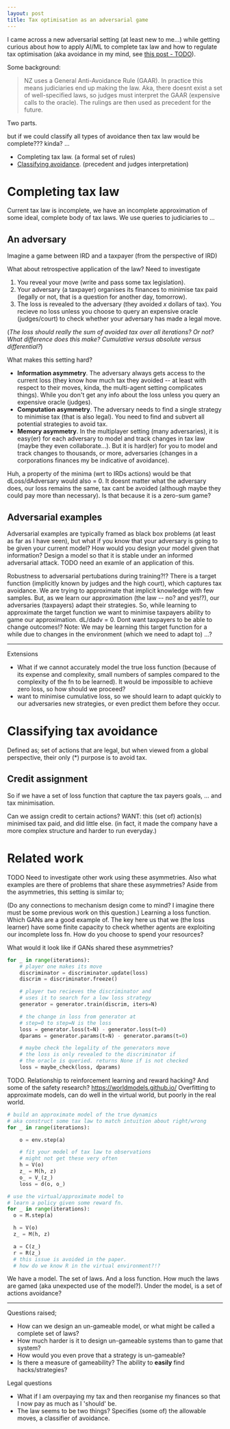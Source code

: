 ```yaml
---
layout: post
title: Tax optimisation as an adversarial game
---
```


I came across a new adversarial setting (at least new to me...) while getting curious about how to apply AI/ML to complete tax law and how to regulate tax optimisation (aka avoidance in my mind, see [this post - TODO](?)).

Some background:

> NZ uses a General Anti-Avoidance Rule (GAAR). In practice this means judiciaries end up making the law. Aka, there doesnt exist a set of well-specified laws, so judges must interpret the GAAR (expensive calls to the oracle). The rulings are then used as precedent for the future.

Two parts.

<side>but if we could classify all types of avoidance then tax law would be complete??? kinda? ...</side>

- Completing tax law. (a formal set of rules)
- <a href="#classifying-tax-avoidance">Classifying avoidance</a>. (precedent and judges interpretation)

# Completing tax law

Current tax law is incomplete, we have an incomplete approximation of some ideal, complete body of tax laws. We use queries to judiciaries to ...

## An adversary

Imagine a game between IRD and a taxpayer (from the perspective of IRD)  

<side>What about retrospective application of the law? Need to investigate</side>

1. You reveal your move (write and pass some tax legislation).
2. Your adversary (a taxpayer) organises its finances to minimise tax paid (legally or not, that is a question for another day, tomorrow).
3. The loss is revealed to the adversary (they avoided $x$ dollars of tax). You recieve no loss unless you choose to query an expensive oracle (judges/court) to check whether your adversary has made a legal move.

(_The loss should really the sum of avoided tax over all iterations? Or not? What difference does this make? Cumulative versus absolute versus differential?_)

What makes this setting hard?
- __Information asymmetry__. The adversary always gets access to the current loss (they know how much tax they avoided -- at least with respect to their moves, kinda, the multi-agent setting complicates things). While you don't get any info about the loss unless you query an expensive oracle (judges).
- __Computation asymmetry__. The adversary needs to find a single strategy to minimise tax (that is also legal). You need to find and subvert all potential strategies to avoid tax.
- __Memory asymmetry__. In the multiplayer setting (many adversaries), it is easy(er) for each adversary to model and track changes in tax law (maybe they even collaborate...). But it is hard(er) for you to model and track changes to thousands, or more, adversaries (changes in a corporations finances my be indicative of avoidance).

<side>Huh, a property of the minima (wrt to IRDs actions) would be that dLoss/dAdversary would also = 0. It doesnt matter what the adversary does, our loss remains the same, tax cant be avoided (although maybe they could pay more than necessary). Is that because it is a zero-sum game?</side>

## Adversarial examples

Adversarial examples are typically framed as black box problems (at least as far as I have seen), but what if you know that your adversary is going to be given your current model? How would you design your model given that information? Design a model so that it is stable under an informed adversarial attack. TODO need an examle of an application of this.

<side>Robustness to adversarial pertubations during training?!?</side>
There is a target function (implicitly known by judges and the high court), which captures tax avoidance. We are trying to approximate that implicit knowledge with few samples. But, as we learn our approximation (the law -- no? and yes!?), our adversaries (taxpayers) adapt their strategies. So, while learning to approximate the target function we want to minimise taxpayers ability to game our approximation.
<side>dL/dadv = 0. Dont want taxpayers to be able to change outcomes!?</side>
Note: We may be learning this target function for a while due to changes in the environment (which we need to adapt to) ...?

***

Extensions
* What if we cannot accurately model the true loss function (because of its expense and complexity, small numbers of samples compared to the complexity of the fn to be learned). It would be impossible to achieve zero loss, so how should we proceed?
* want to minimise cumulative loss, so we should learn to adapt quickly to our adversaries new strategies, or even predict them before they occur.

# Classifying tax avoidance

Defined as; set of actions that are legal, but when viewed from a global perspective, their only (\*) purpose is to avoid tax.

## Credit assignment

So if we have a set of loss function that capture the tax payers goals, ... and tax minimisation.

Can we assign credit to certain actions? WANT: this (set of) action(s) minimised tax paid, and did little else. (in fact, it made the company have a more complex structure and harder to run everyday.)

# Related work

<side>TODO Need to investigate other work using these asymmetries. Also what examples are there of problems that share these asymmetries?</side>
Aside from the asymmetries, this setting is similar to;

(Do any connections to mechanism design come to mind? I imagine there must be some previous work on this question.)
Learning a loss function. Which GANs are a good example of.
The key here us that we (the loss learner) have some finite capacity to check whether agents are exploiting our incomplete loss fn. How do you choose to spend your resources?


What would it look like if GANs shared these asymmetries?
```python
for _ in range(iterations):
    # player one makes its move
    discriminator = discriminator.update(loss)
    discrim = discriminator.freeze()

    # player two recieves the discriminator and
    # uses it to search for a low loss strategy
    generator = generator.train(discrim, iters=N)

    # the change in loss from generator at
    # step=0 to step=N is the loss
    loss = generator.loss(t=N) - generator.loss(t=0)
    dparams = generator.params(t=N) - generator.params(t=0)

    # maybe check the legality of the generators move
    # the loss is only revealed to the discriminator if
    # the oracle is queried. returns None if is not checked
    loss = maybe_check(loss, dparams)  
```

TODO. Relationship to reinforcement learning and reward hacking? And some of the safety research?
https://worldmodels.github.io/
Overfitting to approximate models, can do well in the virtual world, but poorly in the real world.

```python
# build an approximate model of the true dynamics
# aka construct some tax law to match intuition about right/wrong
for _ in range(iterations):

    o = env.step(a)

    # fit your model of tax law to observations
    # might not get these very often
    h = V(o)
    z_ = M(h, z)
    o_ = V_(z_)
    loss = d(o, o_)

# use the virtual/approximate model to
# learn a policy given some reward fn.
for _ in range(iterations):
  o = M.step(a)

  h = V(o)
  z_ = M(h, z)

  a = C(z_)
  r = R(z_)  
  # this issue is avoided in the paper.
  # how do we know R in the virtual environment?!?
```

We have a model. The set of laws.
And a loss function. How much the laws are gamed (aka unexpected use of the model?). Under the model, is a set of actions avoidance?


***
Questions raised;

* How can we design an un-gameable model, or what might be called a complete set of laws?
* How much harder is it to design un-gameable systems than to game that system?
* How would you even prove that a strategy is un-gameable?
* Is there a measure of gameability? The ability to __easily__ find hacks/strategies?

Legal questions

* What if I am overpaying my tax and then reorganise my finances so that I now pay as much as I 'should' be.
* The law seems to be two things? Specifies (some of) the allowable moves, a classifier of avoidance.
